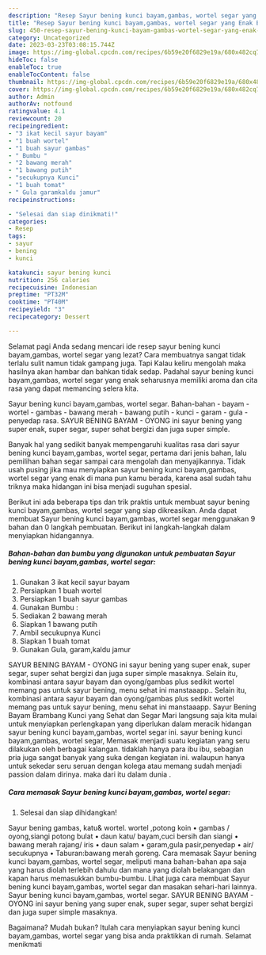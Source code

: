 ```yaml
---
description: "Resep Sayur bening kunci bayam,gambas, wortel segar yang Enak Banget, Buat Buka Puasa Enak Banget"
title: "Resep Sayur bening kunci bayam,gambas, wortel segar yang Enak Banget, Buat Buka Puasa Enak Banget"
slug: 450-resep-sayur-bening-kunci-bayam-gambas-wortel-segar-yang-enak-banget-buat-buka-puasa-enak-banget
category: Uncategorized
date: 2023-03-23T03:08:15.744Z
image: https://img-global.cpcdn.com/recipes/6b59e20f6829e19a/680x482cq70/sayur-bening-kunci-bayamgambas-wortel-segar-foto-resep-utama.jpg
hideToc: false
enableToc: true
enableTocContent: false
thumbnail: https://img-global.cpcdn.com/recipes/6b59e20f6829e19a/680x482cq70/sayur-bening-kunci-bayamgambas-wortel-segar-foto-resep-utama.jpg
cover: https://img-global.cpcdn.com/recipes/6b59e20f6829e19a/680x482cq70/sayur-bening-kunci-bayamgambas-wortel-segar-foto-resep-utama.jpg
author: Admin
authorAv: notfound
ratingvalue: 4.1
reviewcount: 20
recipeingredient:
- "3 ikat kecil sayur bayam"
- "1 buah wortel"
- "1 buah sayur gambas"
- " Bumbu "
- "2 bawang merah"
- "1 bawang putih"
- "secukupnya Kunci"
- "1 buah tomat"
- " Gula garamkaldu jamur"
recipeinstructions:

- "Selesai dan siap dinikmati!"
categories:
- Resep
tags:
- sayur
- bening
- kunci

katakunci: sayur bening kunci 
nutrition: 256 calories
recipecuisine: Indonesian
preptime: "PT32M"
cooktime: "PT40M"
recipeyield: "3"
recipecategory: Dessert

---
```



Selamat pagi Anda sedang mencari ide resep sayur bening kunci bayam,gambas, wortel segar yang lezat? Cara membuatnya sangat tidak terlalu sulit namun tidak gampang juga. Tapi Kalau keliru mengolah maka hasilnya akan hambar dan bahkan tidak sedap. Padahal sayur bening kunci bayam,gambas, wortel segar yang enak seharusnya memiliki aroma dan cita rasa yang dapat memancing selera kita.


Sayur bening kunci bayam,gambas, wortel segar. Bahan-bahan - bayam - wortel - gambas - bawang merah - bawang putih - kunci - garam - gula - penyedap rasa. SAYUR BENING BAYAM - OYONG ini sayur bening yang super enak, super segar, super sehat bergizi dan juga super simple.

Banyak hal yang sedikit banyak mempengaruhi kualitas rasa dari sayur bening kunci bayam,gambas, wortel segar, pertama dari jenis bahan, lalu pemilihan bahan segar sampai cara mengolah dan menyajikannya. Tidak usah pusing jika mau menyiapkan sayur bening kunci bayam,gambas, wortel segar yang enak di mana pun kamu berada, karena asal sudah tahu triknya maka hidangan ini bisa menjadi suguhan spesial.


Berikut ini ada beberapa tips dan trik praktis untuk membuat sayur bening kunci bayam,gambas, wortel segar yang siap dikreasikan. Anda dapat membuat Sayur bening kunci bayam,gambas, wortel segar menggunakan 9 bahan dan 0 langkah pembuatan. Berikut ini langkah-langkah dalam menyiapkan hidangannya.

<!--inarticleads1-->

##### Bahan-bahan dan bumbu yang digunakan untuk pembuatan Sayur bening kunci bayam,gambas, wortel segar:

1. Gunakan 3 ikat kecil sayur bayam
1. Persiapkan 1 buah wortel
1. Persiapkan 1 buah sayur gambas
1. Gunakan  Bumbu :
1. Sediakan 2 bawang merah
1. Siapkan 1 bawang putih
1. Ambil secukupnya Kunci
1. Siapkan 1 buah tomat
1. Gunakan  Gula, garam,kaldu jamur


SAYUR BENING BAYAM - OYONG ini sayur bening yang super enak, super segar, super sehat bergizi dan juga super simple masaknya. Selain itu, kombinasi antara sayur bayam dan oyong/gambas plus sedikit wortel memang pas untuk sayur bening, menu sehat ini manstaaapp.. Selain itu, kombinasi antara sayur bayam dan oyong/gambas plus sedikit wortel memang pas untuk sayur bening, menu sehat ini manstaaapp. Sayur Bening Bayam Brambang Kunci yang Sehat dan Segar Mari langsung saja kita mulai untuk menyiapkan perlengkapan yang diperlukan dalam meracik hidangan sayur bening kunci bayam,gambas, wortel segar ini. sayur bening kunci bayam,gambas, wortel segar, Memasak menjadi suatu kegiatan yang seru dilakukan oleh berbagai kalangan. tidaklah hanya para ibu ibu, sebagian pria juga sangat banyak yang suka dengan kegiatan ini. walaupun hanya untuk sekedar seru seruan dengan kolega atau memang sudah menjadi passion dalam dirinya. maka dari itu dalam dunia . 

<!--inarticleads2-->

##### Cara memasak Sayur bening kunci bayam,gambas, wortel segar:


1. Selesai dan siap dihidangkan!

Sayur bening gambas, katu&amp; wortel. wortel ,potong koin • gambas / oyong,siangi potong bulat • daun katu/ bayam,cuci bersih dan siangi • bawang merah rajang/ iris • daun salam • garam,gula pasir,penyedap • air/ secukupnya • Taburan:bawang merah goreng. Cara memasak Sayur bening kunci bayam,gambas, wortel segar, meliputi mana bahan-bahan apa saja yang harus diolah terlebih dahulu dan mana yang diolah belakangan dan kapan harus memasukkan bumbu-bumbu. Lihat juga cara membuat Sayur bening kunci bayam,gambas, wortel segar dan masakan sehari-hari lainnya. Sayur bening kunci bayam,gambas, wortel segar. SAYUR BENING BAYAM - OYONG ini sayur bening yang super enak, super segar, super sehat bergizi dan juga super simple masaknya. 

Bagaimana? Mudah bukan? Itulah cara menyiapkan sayur bening kunci bayam,gambas, wortel segar yang bisa anda praktikkan di rumah. Selamat menikmati
